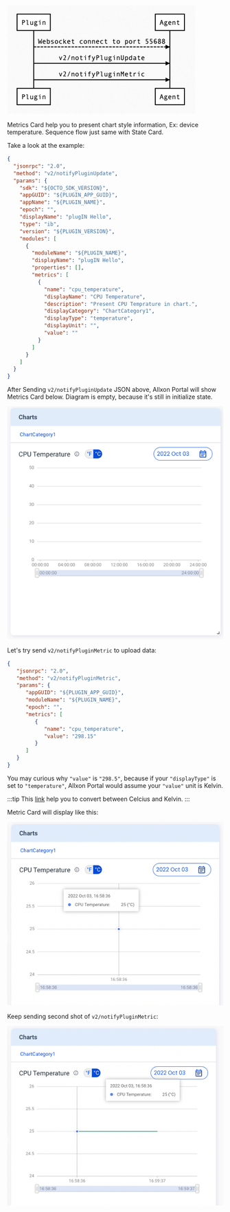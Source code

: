 ![metric-sequence](_img/metric-sequence.png)

Metrics Card help you to present chart style information, Ex: device temperature. Sequence flow just same with State Card.

Take a look at the example:

```json {17-26}
{
  "jsonrpc": "2.0",
  "method": "v2/notifyPluginUpdate",
  "params": {
    "sdk": "${OCTO_SDK_VERSION}",
    "appGUID": "${PLUGIN_APP_GUID}",
    "appName": "${PLUGIN_NAME}",
    "epoch": "",
    "displayName": "plugIN Hello",
    "type": "ib",
    "version": "${PLUGIN_VERSION}",
    "modules": [
      {
        "moduleName": "${PLUGIN_NAME}",
        "displayName": "plugIN Hello",
        "properties": [],
        "metrics": [
          {
            "name": "cpu_temperature",
            "displayName": "CPU Temperature",
            "description": "Present CPU Temprature in chart.",
            "displayCategory": "ChartCategory1",
            "displayType": "temperature",
            "displayUnit": "",
            "value": ""
          }
        ]
      }
    ]
  }
}
```

After Sending `v2/notifyPluginUpdate` JSON above, Allxon Portal will show Metrics Card below. Diagram is empty, because it's still in initialize state.

![metric-init](_img/metric-init.png)

Let's try send `v2/notifyPluginMetric` to upload data:

```json
{
   "jsonrpc": "2.0",
   "method": "v2/notifyPluginMetric",
   "params": {
      "appGUID": "${PLUGIN_APP_GUID}",
      "moduleName": "${PLUGIN_NAME}",
      "epoch": "",
      "metrics": [
         {
            "name": "cpu_temperature",
            "value": "298.15"
         }
      ]
   }
}
```
 
You may curious why `"value"` is `"298.5"`, because if your `"displayType"` is set to `"temperature"`, Allxon Portal would assume your `"value"` unit is Kelvin.

:::tip
This [link](https://www.unitconverters.net/) help you to convert between Celcius and Kelvin.
:::

Metric Card will display like this:

![metric-first-shot](_img/metrics-first-shot.png)

Keep sending second shot of `v2/notifyPluginMetric`:

![metric-second-shot](_img/metrics-second-shot.png)
